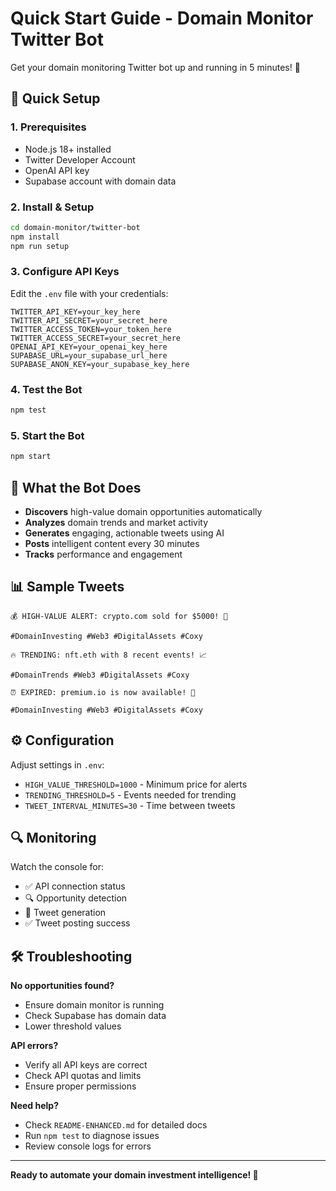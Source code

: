 # Quick Start Guide - Domain Monitor Twitter Bot

Get your domain monitoring Twitter bot up and running in 5 minutes! 🚀

## 🚀 Quick Setup

### 1. Prerequisites
- Node.js 18+ installed
- Twitter Developer Account
- OpenAI API key
- Supabase account with domain data

### 2. Install & Setup
```bash
cd domain-monitor/twitter-bot
npm install
npm run setup
```

### 3. Configure API Keys
Edit the `.env` file with your credentials:
```env
TWITTER_API_KEY=your_key_here
TWITTER_API_SECRET=your_secret_here
TWITTER_ACCESS_TOKEN=your_token_here
TWITTER_ACCESS_SECRET=your_secret_here
OPENAI_API_KEY=your_openai_key_here
SUPABASE_URL=your_supabase_url_here
SUPABASE_ANON_KEY=your_supabase_key_here
```

### 4. Test the Bot
```bash
npm test
```

### 5. Start the Bot
```bash
npm start
```

## 🎯 What the Bot Does

- **Discovers** high-value domain opportunities automatically
- **Analyzes** domain trends and market activity
- **Generates** engaging, actionable tweets using AI
- **Posts** intelligent content every 30 minutes
- **Tracks** performance and engagement

## 📊 Sample Tweets

```
💰 HIGH-VALUE ALERT: crypto.com sold for $5000! 🚀

#DomainInvesting #Web3 #DigitalAssets #Coxy
```

```
🔥 TRENDING: nft.eth with 8 recent events! 📈

#DomainTrends #Web3 #DigitalAssets #Coxy
```

```
⏰ EXPIRED: premium.io is now available! 💎

#DomainInvesting #Web3 #DigitalAssets #Coxy
```

## ⚙️ Configuration

Adjust settings in `.env`:
- `HIGH_VALUE_THRESHOLD=1000` - Minimum price for alerts
- `TRENDING_THRESHOLD=5` - Events needed for trending
- `TWEET_INTERVAL_MINUTES=30` - Time between tweets

## 🔍 Monitoring

Watch the console for:
- ✅ API connection status
- 🔍 Opportunity detection
- 📝 Tweet generation
- ✅ Tweet posting success

## 🛠️ Troubleshooting

**No opportunities found?**
- Ensure domain monitor is running
- Check Supabase has domain data
- Lower threshold values

**API errors?**
- Verify all API keys are correct
- Check API quotas and limits
- Ensure proper permissions

**Need help?**
- Check `README-ENHANCED.md` for detailed docs
- Run `npm test` to diagnose issues
- Review console logs for errors

---

**Ready to automate your domain investment intelligence! 🎉**

